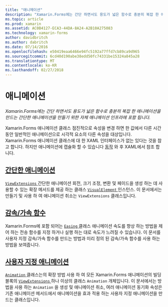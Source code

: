 ```yaml
---
title: "애니메이션"
description: "Xamarin.Forms에는 간단 하면서도 용도가 넓은 함수로 충분히 복잡 한 애니메이션을 만드는 간단한 애니메이션을 만들기 위한 자체 애니메이션 인프라에 포함 됩니다."
ms.topic: article
ms.prod: xamarin
ms.assetid: AC0B4127-ECA3-44DA-8A24-A2B10A275083
ms.technology: xamarin-forms
author: davidbritch
ms.author: dabritch
ms.date: 07/14/2016
ms.openlocfilehash: e50419eaa6466e94fc5192a77ffd7cb89ca9d965
ms.sourcegitcommit: 6cd40d190abe38edd50fc74331be15324a845a28
ms.translationtype: MT
ms.contentlocale: ko-KR
ms.lasthandoff: 02/27/2018
---
```

# <a name="animation"></a>애니메이션

_Xamarin.Forms에는 간단 하면서도 용도가 넓은 함수로 충분히 복잡 한 애니메이션을 만드는 간단한 애니메이션을 만들기 위한 자체 애니메이션 인프라에 포함 됩니다._

Xamarin.Forms 애니메이션 클래스 점진적으로 속성을 변경 하면 한 값에서 다른 시간 동안 일반적인 애니메이션으로 시각적 요소의 다른 속성을 대상입니다. Xamarin.Forms 애니메이션 클래스에 대 한 XAML 인터페이스가 없는 있다는 것을 참고 합니다. 하지만 애니메이션에 캡슐화 할 수 있습니다 [동작](~/xamarin-forms/app-fundamentals/behaviors/index.md) 와 후 XAML에서 참조 합니다.

## <a name="simple-animationssimplemd"></a>[간단한 애니메이션](simple.md)

[ `ViewExtensions` ](https://developer.xamarin.com/api/type/Xamarin.Forms.ViewExtensions/) 간단한 애니메이션 회전, 크기 조정, 변환 및 페이드을 생성 하는 데 사용할 수 있는 확장 메서드를 제공 하는 클래스 [ `VisualElement` ](https://developer.xamarin.com/api/type/Xamarin.Forms.VisualElement/) 인스턴스. 이 문서에서는 만들기 및 사용 하 여 애니메이션 취소는 `ViewExtensions` 클래스입니다.

## <a name="easing-functionseasingmd"></a>[감속/가속 함수](easing.md)

Xamarin.Forms에 포함 되어는 [ `Easing` ](https://developer.xamarin.com/api/type/Xamarin.Forms.Easing/) 클래스 애니메이션 속도를 향상 하는 방법을 제어 하는 전송 함수를 지정 하거나 실행 하는 대로 속도가 느려질 수 있습니다. 이 문서를 사용자 지정 감속/가속 함수를 만드는 방법과 미리 정의 된 감속/가속 함수를 사용 하는 방법을 보여줍니다.

## <a name="custom-animationscustommd"></a>[사용자 지정 애니메이션](custom.md)

[ `Animation` ](https://developer.xamarin.com/api/type/Xamarin.Forms.Animation/) 클래스는의 확장 방법 사용 하 여 모든 Xamarin.Forms 애니메이션의 빌딩 블록의 [ `ViewExtensions` ](https://developer.xamarin.com/api/type/Xamarin.Forms.ViewExtensions/) 하나 이상의 클래스 `Animation` 개체입니다. 이 문서에서는 방법을 사용 하는 `Animation` 을 생성 및 애니메이션 취소, 여러 애니메이션 동기화 속성은 기존 애니메이션 메서드에서 애니메이션을 효과 적용 하는 사용자 지정 애니메이션을 만드는 클래스입니다.

